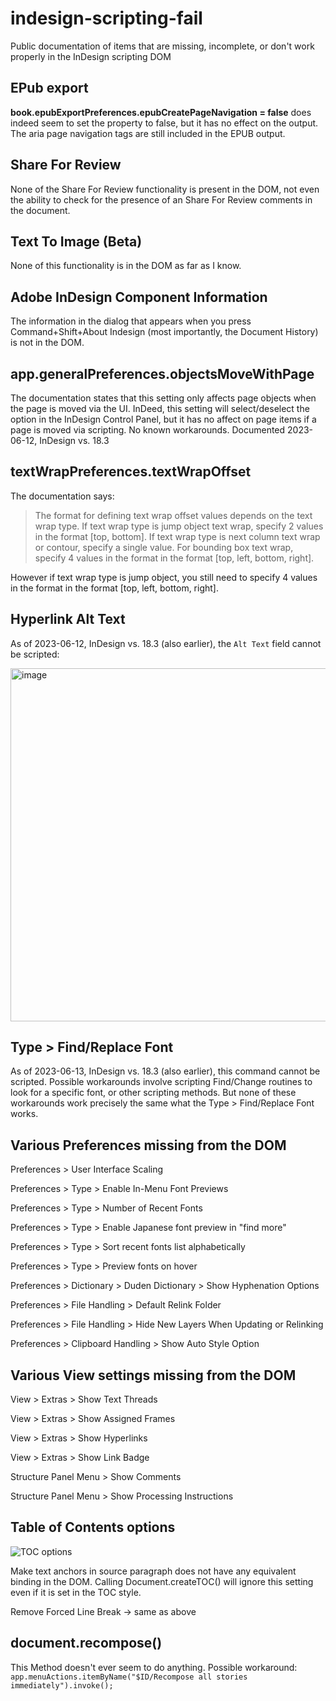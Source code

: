 # indesign-scripting-fail
Public documentation of items that are missing, incomplete, or don't work properly in the InDesign scripting DOM

## EPub export
**book.epubExportPreferences.epubCreatePageNavigation = false** does indeed seem to set the property to false, but it has no effect on the output. The aria page navigation tags are still included in the EPUB output.

## Share For Review
None of the Share For Review functionality is present in the DOM, not even the ability to check for the presence of an Share For Review comments in the document.

## Text To Image (Beta)
None of this functionality is in the DOM as far as I know.

## Adobe InDesign Component Information
The information in the dialog that appears when you press Command+Shift+About Indesign (most importantly, the Document History) is not in the DOM.

## app.generalPreferences.objectsMoveWithPage
The documentation states that this setting only affects page objects when the page is moved via the UI. InDeed, this setting will select/deselect the option in the InDesign Control Panel, but it has no affect on page items if a page is moved via scripting. No known workarounds. Documented 2023-06-12, InDesign vs. 18.3

## textWrapPreferences.textWrapOffset
The documentation says: 
>The format for defining text wrap offset values depends on the text wrap type. If text wrap type is jump object text wrap, specify 2 values in the format [top, bottom]. If text wrap type is next column text wrap or contour, specify a single value. For bounding box text wrap, specify 4 values in the format in the format [top, left, bottom, right].

However if text wrap type is jump object, you still need to specify 4 values in the format in the format [top, left, bottom, right].

## Hyperlink Alt Text
As of 2023-06-12, InDesign vs. 18.3 (also earlier), the `Alt Text` field cannot be scripted:

<img width="565" alt="image" src="https://github.com/gilbertconsult/indesign-scripting-fail/assets/10133752/d596b430-4c17-470c-883c-b93719e9db13">

## Type > Find/Replace Font
As of 2023-06-13, InDesign vs. 18.3 (also earlier), this command cannot be scripted. Possible workarounds involve scripting Find/Change routines to look for a specific font, or other scripting methods. But none of these workarounds work precisely the same what the Type > Find/Replace Font works.

## Various Preferences missing from the DOM

Preferences > User Interface Scaling

Preferences > Type > Enable In-Menu Font Previews

Preferences > Type > Number of Recent Fonts

Preferences > Type >  Enable Japanese font preview in "find more"

Preferences > Type > Sort recent fonts list alphabetically

Preferences > Type > Preview fonts on hover

Preferences > Dictionary > Duden Dictionary > Show Hyphenation Options

Preferences > File Handling > Default Relink Folder

Preferences > File Handling > Hide New Layers When Updating or Relinking

Preferences > Clipboard Handling > Show Auto Style Option

## Various View settings missing from the DOM

View > Extras > Show Text Threads

View > Extras > Show Assigned Frames

View > Extras > Show Hyperlinks

View > Extras > Show Link Badge

Structure Panel Menu > Show Comments

Structure Panel Menu > Show Processing Instructions

## Table of Contents options

![TOC options](image.png)

Make text anchors in source paragraph does not have any equivalent binding in the DOM. Calling Document.createTOC() will ignore this setting even if it is set in the TOC style.

Remove Forced Line Break -> same as above

## document.recompose()

This Method doesn't ever seem to do anything. Possible workaround: `app.menuActions.itemByName("$ID/Recompose all stories immediately").invoke();`

